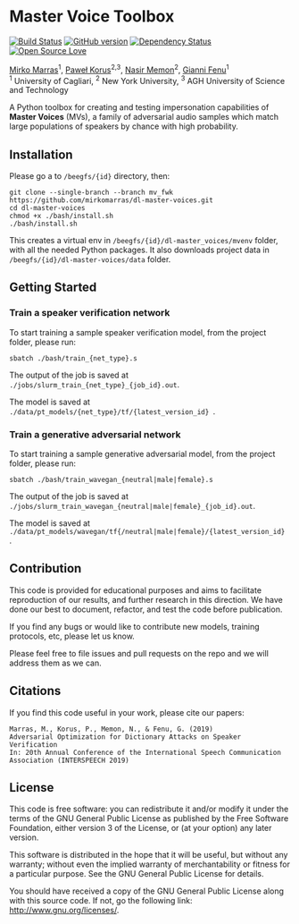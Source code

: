 # Master Voice Toolbox
[![Build Status](https://travis-ci.org/pages-themes/cayman.svg?branch=master)](https://travis-ci.org/pages-themes/cayman)
[![GitHub version](https://badge.fury.io/gh/boennemann%2Fbadges.svg)](http://badge.fury.io/gh/boennemann%2Fbadges)
[![Dependency Status](https://david-dm.org/boennemann/badges.svg)](https://david-dm.org/boennemann/badges)
[![Open Source Love](https://badges.frapsoft.com/os/gpl/gpl.svg?v=102)](https://github.com/ellerbrock/open-source-badge/)

[Mirko Marras](https://www.mirkomarras.com/)<sup>1</sup>, [Paweł Korus](http://kt.agh.edu.pl/~korus/)<sup>2,3</sup>, 
[Nasir Memon](https://engineering.nyu.edu/faculty/nasir-memon)<sup>2</sup>, [Gianni Fenu](http://people.unica.it/giannifenu/)<sup>1</sup>
<br/><sup>1</sup> University of Cagliari, <sup>2</sup> New York University, <sup>3</sup> AGH University of Science and Technology

A Python toolbox for creating and testing impersonation capabilities of **Master Voices** (MVs), a family of adversarial 
audio samples which match large populations of speakers by chance with high probability. 

## Installation
Please go a to ```/beegfs/{id}``` directory, then:

``` 
git clone --single-branch --branch mv_fwk https://github.com/mirkomarras/dl-master-voices.git
cd dl-master-voices
chmod +x ./bash/install.sh
./bash/install.sh
``` 

This creates a virtual env in ```/beegfs/{id}/dl-master_voices/mvenv``` folder, with all the needed Python packages.
It also downloads project data in ```/beegfs/{id}/dl-master-voices/data``` folder. 

## Getting Started

### Train a speaker verification network
To start training a sample speaker verification model, from the project folder, please run:

``` 
sbatch ./bash/train_{net_type}.s
``` 

The output of the job is saved at ``` ./jobs/slurm_train_{net_type}_{job_id}.out ```.

The model is saved at ```./data/pt_models/{net_type}/tf/{latest_version_id} ```.  

### Train a generative adversarial network
To start training a sample generative adversarial model, from the project folder, please run:

``` 
sbatch ./bash/train_wavegan_{neutral|male|female}.s
``` 

The output of the job is saved at ``` ./jobs/slurm_train_wavegan_{neutral|male|female}_{job_id}.out ```.

The model is saved at ```./data/pt_models/wavegan/tf{/neutral|male|female}/{latest_version_id} ```.  

## Contribution
This code is provided for educational purposes and aims to facilitate reproduction of our results, and further research 
in this direction. We have done our best to document, refactor, and test the code before publication.

If you find any bugs or would like to contribute new models, training protocols, etc, please let us know.

Please feel free to file issues and pull requests on the repo and we will address them as we can.

## Citations
If you find this code useful in your work, please cite our papers:

```
Marras, M., Korus, P., Memon, N., & Fenu, G. (2019)
Adversarial Optimization for Dictionary Attacks on Speaker Verification
In: 20th Annual Conference of the International Speech Communication Association (INTERSPEECH 2019)
```

## License
This code is free software: you can redistribute it and/or modify it under the terms of the GNU General Public License as published by the Free Software Foundation, either version 3 of the License, or (at your option) any later version.

This software is distributed in the hope that it will be useful, but without any warranty; without even the implied warranty of merchantability or fitness for a particular purpose. See the GNU General Public License for details.

You should have received a copy of the GNU General Public License along with this source code. If not, go the following link: http://www.gnu.org/licenses/.


